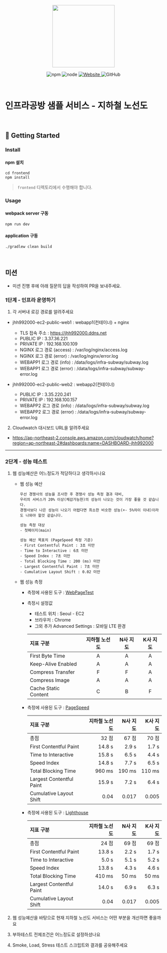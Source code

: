 <p align="center">
    <img width="200px;" src="https://raw.githubusercontent.com/woowacourse/atdd-subway-admin-frontend/master/images/main_logo.png"/>
</p>
<p align="center">
  <img alt="npm" src="https://img.shields.io/badge/npm-%3E%3D%205.5.0-blue">
  <img alt="node" src="https://img.shields.io/badge/node-%3E%3D%209.3.0-blue">
  <a href="https://edu.nextstep.camp/c/R89PYi5H" alt="nextstep atdd">
    <img alt="Website" src="https://img.shields.io/website?url=https%3A%2F%2Fedu.nextstep.camp%2Fc%2FR89PYi5H">
  </a>
  <img alt="GitHub" src="https://img.shields.io/github/license/next-step/atdd-subway-service">
</p>

<br>

# 인프라공방 샘플 서비스 - 지하철 노선도

<br>

## 🚀 Getting Started

### Install
#### npm 설치
```
cd frontend
npm install
```
> `frontend` 디렉토리에서 수행해야 합니다.

### Usage
#### webpack server 구동
```
npm run dev
```
#### application 구동
```
./gradlew clean build
```
<br>

## 미션

* 미션 진행 후에 아래 질문의 답을 작성하여 PR을 보내주세요.

### 1단계 - 인프라 운영하기
1. 각 서버내 로깅 경로를 알려주세요
  - jhh992000-ec2-public-web1 : webapp1(컨테이너) + nginx
      * TLS 접속 주소 : https://jhh992000.ddns.net
    * PUBLIC IP : 3.37.36.221
    * PRIVATE IP : 192.168.100.109
    * NGINX 로그 경로 (access) : /var/log/nginx/access.log
    * NGINX 로그 경로 (error) : /var/log/nginx/error.log
    * WEBAPP1 로그 경로 (info) : /data/logs/infra-subway/subway.log
    * WEBAPP1 로그 경로 (error) : /data/logs/infra-subway/subway-error.log
      
  - jhh992000-ec2-public-web2 : webapp2(컨테이너)
    * PUBLIC IP : 3.35.220.241
    * PRIVATE IP : 192.168.100.157
    * WEBAPP2 로그 경로 (info) : /data/logs/infra-subway/subway.log
    * WEBAPP2 로그 경로 (error) : /data/logs/infra-subway/subway-error.log

2. Cloudwatch 대시보드 URL을 알려주세요
- https://ap-northeast-2.console.aws.amazon.com/cloudwatch/home?region=ap-northeast-2#dashboards:name=DASHBOARD-jhh992000

---

### 2단계 - 성능 테스트
1. 웹 성능예산은 어느정도가 적당하다고 생각하시나요

    - 웹 성능 예산
        ```
        우선 경쟁사의 성능을 조사한 후 경쟁사 성능 측정 결과 대비,
        우리의 서비스가 20% 이상(체감가능한)의 성능이 나오는 것이 가장 좋을 것 같습니다.
        경쟁사보다 나은 성능이 나오기 어렵다면 최소한 비슷한 성능(+- 5%차이 이내)이라도 나와야 할것 같습니다.
        
        성능 측정 대상
        - 첫페이지(main)
        
        성능 예산 목표치 (PageSpeed 측정 기준)
        - First Contentful Paint : 3초 미만
        - Time to Interactive : 6초 미만
        - Speed Index : 7초 미만
        - Total Blocking Time : 200 (ms) 미만
        - Largest Contentful Paint : 7초 미만
        - Cumulative Layout Shift : 0.02 미만
        ```

    - 웹 성능 측정

        - 측정에 사용된 도구 : [WebPageTest](https://www.webpagetest.org/)
        - 측정시 설정값
            - 테스트 위치 : Seoul - EC2
            - 브라우저 : Chrome
            - 그외 추가 Advanced Settings : 모바일 LTE 환경

          |지표 구분|지하철 노선도|N사 지도|K사 지도|
          |:---|:---:|:---:|:---:|
          |First Byte Time|A|A|A|
          |Keep-Alive Enabled|A|A|A|
          |Compress Transfer|F|F|A|
          |Compress Image|A|A|A|
          |Cache Static Content|C|B|F|

        * 측정에 사용된 도구 : [PageSpeed](https://developers.google.com/speed/pagespeed/insights/)

          |지표 구분|지하철 노선도|N사 지도|K사 지도|
          |:---|---:|---:|---:|
          |총점|32 점|67 점|70 점|
          |First Contentful Paint|14.8 s|2.9 s|1.7 s|
          |Time to Interactive|15.8 s|6.5 s|4.4 s|
          |Speed Index|14.8 s|7.7 s|6.5 s|
          |Total Blocking Time|960 ms|190 ms|110 ms|
          |Largest Contentful Paint|15.9 s|7.2 s|6.4 s|
          |Cumulative Layout Shift|0.04|0.017|0.005|

        * 측정에 사용된 도구 : [Lighthouse](https://chrome.google.com/webstore/detail/lighthouse/blipmdconlkpinefehnmjammfjpmpbjk?hl=ko)

          |지표 구분|지하철 노선도|N사 지도 |K사 지도|
          |:---|---:|---:|---:|
          |총점|24 점|69 점|69 점|
          |First Contentful Paint|13.8 s|2.2 s|1.7 s|
          |Time to Interactive|5.0 s|5.1 s|5.2 s|
          |Speed Index|13.8 s|4.3 s|4.6 s|
          |Total Blocking Time|410 ms|50 ms|50 ms|
          |Largest Contentful Paint|14.0 s|6.9 s|6.3 s|
          |Cumulative Layout Shift|0.04|0.017|0.005|


2. 웹 성능예산을 바탕으로 현재 지하철 노선도 서비스는 어떤 부분을 개선하면 좋을까요

3. 부하테스트 전제조건은 어느정도로 설정하셨나요

4. Smoke, Load, Stress 테스트 스크립트와 결과를 공유해주세요
